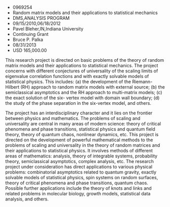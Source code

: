
* 0969254
* Random matrix models and their applications to statistical mechanics
* DMS,ANALYSIS PROGRAM
* 09/15/2010,06/18/2012
* Pavel Bleher,IN,Indiana University
* Continuing Grant
* Bruce P. Palka
* 08/31/2013
* USD 165,000.00

This research project is directed on basic problems of the theory of random
matrix models and their applications to statistical mechanics. The project
concerns with different conjectures of universality of the scaling limits of
eigenvalue correlation functions and with exactly solvable models of statistical
physics. This includes: (a) the development of the Riemann-Hilbert (RH) approach
to random matrix models with external source; (b) the semiclassical asymptotics
and the RH approach to multi-matrix models; (c) the exact solution of the six-
vertex model with domain wall boundary; (d) the study of the phase separation in
the six-vertex model, and others.

The project has an interdisciplinary character and it lies on the frontier
between physics and mathematics. The problems of scaling and universality are
central in many areas of modern science: theory of critical phenomena and phase
transitions, statistical physics and quantum field theory, theory of quantum
chaos, nonlinear dynamics, etc. This project is directed on the development of
powerful mathematical methods to the problems of scaling and universality in the
theory of random matrices and their applications to statistical physics. It
involves methods of different areas of mathematics: analysis, theory of
integrable systems, probability theory, semiclassical asymptotics, complex
analysis, etc. The research project under consideration has direct applications
to various physical problems: combinatorial asymptotics related to quantum
gravity, exactly solvable models of statistical physics, spin systems on random
surfaces, theory of critical phenomena and phase transitions, quantum chaos.
Possible further applications include the theory of knots and links and related
problems in molecular biology, growth models, statistical data analysis, and
others.
